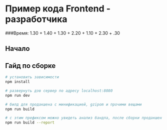 # Пример кода Frontend - разработчика 

###Время: 1.30 + 1.40 + 1.30 + 2.20 + 1.10 + 2.30 + .30

## Начало





## Гайд по сборке

``` bash
# установить зависимости
npm install

# развернуть дэв сервер по адресу localhost:8080
npm run dev

# билд для продакшена с минификацией, gzipom и прочими вещами
npm run build

# с этим префиксом можно увидеть анализ бандла, после сборки продакшен версии
npm run build --report
```

